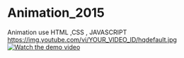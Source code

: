 # Animation_2015
Animation use HTML ,CSS , JAVASCRIPT https://img.youtube.com/vi/YOUR_VIDEO_ID/hqdefault.jpg
[![Watch the demo video](https://img.youtube.com/vi/YOUR_VIDEO_ID/hqdefault.jpg)](https://www.youtube.com/watch?v=YOUR_VIDEO_ID)
